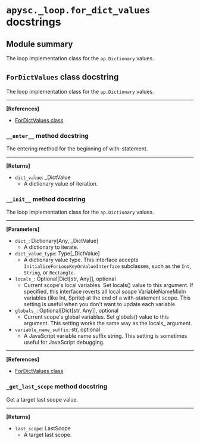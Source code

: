 # `apysc._loop.for_dict_values` docstrings

## Module summary

The loop implementation class for the `ap.Dictionary` values.

## `ForDictValues` class docstring

The loop implementation class for the `ap.Dictionary` values.<hr>

**[References]**

- [ForDictValues class](https://simon-ritchie.github.io/apysc/en/for_dict_values.html)

### `__enter__` method docstring

The entering method for the beginning of with-statement.<hr>

**[Returns]**

- `dict_value`: _DictValue
  - A dictionary value of iteration.

### `__init__` method docstring

The loop implementation class for the `ap.Dictionary` values.<hr>

**[Parameters]**

- `dict_`: Dictionary[Any, _DictValue]
  - A dictionary to iterate.
- `dict_value_type`: Type[_DictValue]
  - A dictionary value type. This interface accepts `InitializeForLoopKeyOrValueInterface` subclasses, such as the `Int`, `String`, or `Rectangle`.
- `locals_`: Optional[Dict[str, Any]], optional
  - Current scope's local variables. Set locals() value to this argument. If specified, this interface reverts all local scope VariableNameMixIn variables (like Int, Sprite) at the end of a with-statement scope. This setting is useful when you don't want to update each variable.
- `globals_`: Optional[Dict[str, Any]], optional
  - Current scope's global variables. Set globals() value to this argument. This setting works the same way as the locals_ argument.
- `variable_name_suffix`: str, optional
  - A JavaScript variable name suffix string. This setting is sometimes useful for JavaScript debugging.

<hr>

**[References]**

- [ForDictValues class](https://simon-ritchie.github.io/apysc/en/for_dict_values.html)

### `_get_last_scope` method docstring

Get a target last scope value.<hr>

**[Returns]**

- `last_scope`: LastScope
  - A target last scope.